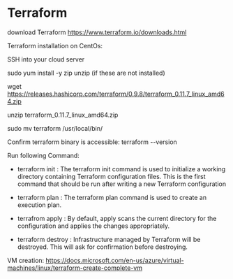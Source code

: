 # Terraform
download Terraform
https://www.terraform.io/downloads.html

Terraform installation on CentOs:

SSH into your cloud server

sudo yum install -y zip unzip (if these are not installed)

wget https://releases.hashicorp.com/terraform/0.9.8/terraform_0.11.7_linux_amd64.zip

unzip terraform_0.11.7_linux_amd64.zip

sudo mv terraform /usr/local/bin/

Confirm terraform binary is accessible: terraform --version

Run following Command:

* terraform init : The terraform init command is used to initialize a working directory containing Terraform configuration files. This is the first command that should be run after writing a new Terraform configuration

* terraform plan : The terraform plan command is used to create an execution plan.

* terrafrom apply : By default, apply scans the current directory for the configuration and applies the changes appropriately.

* terraform destroy : Infrastructure managed by Terraform will be destroyed. This will ask for confirmation before destroying.

VM creation:
https://docs.microsoft.com/en-us/azure/virtual-machines/linux/terraform-create-complete-vm
